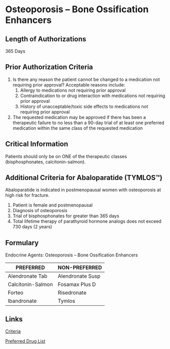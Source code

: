 # Osteoporosis – Bone Ossification Enhancers

## Length of Authorizations

365 Days

## Prior Authorization Criteria

1.  Is there any reason the patient cannot be changed to a medication not requiring prior approval? Acceptable reasons include:
    1.  Allergy to medications not requiring prior approval
    2.  Contraindication to or drug interaction with medications not requiring prior approval
    3.  History of unacceptable/toxic side effects to medications not requiring prior approval
2.  The requested medication may be approved if there has been a therapeutic failure to no less than a 90-day trial of at least one preferred medication within the same class of the requested medication

## Critical Information

Patients should only be on ONE of the therapeutic classes (bisphosphonates, calcitonin-salmon).

## Additional Criteria for Abaloparatide (TYMLOS™)

Abaloparatide is indicated in postmenopausal women with osteoporosis at high risk for fracture.

1.  Patient is female and postmenopausal
2.  Diagnosis of osteoporosis
3.  Trial of bisphosphonates for greater than 365 days
4.  Total lifetime therapy of parathyroid hormone analogs does not exceed 730 days (2 years)

## Formulary

Endocrine Agents: Osteoporosis – Bone Ossification Enhancers

| PREFERRED         | NON-PREFERRED    |
|-------------------|------------------|
| Alendronate Tab   | Alendronate Susp |
| Calcitonin-Salmon | Fosamax Plus D   |
| Forteo            | Risedronate      |
| Ibandronate       | Tymlos           |

## Links

[Criteria]()

[Preferred Drug List]()